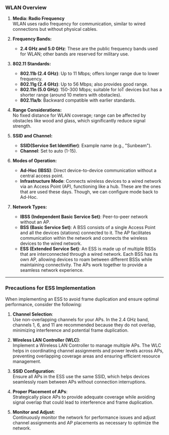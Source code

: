 ### WLAN Overview

1. **Media: Radio Frequency**  
    WLAN uses radio frequency for communication, similar to wired connections but without physical cables.
    
2. **Frequency Bands:**
    
    - **2.4 GHz and 5.0 GHz**: These are the public frequency bands used for WLAN; other bands are reserved for military use.
3. **802.11 Standards:**
    
    - **802.11b (2.4 GHz)**: Up to 11 Mbps; offers longer range due to lower frequency.
    - **802.11g (2.4 GHz)**: Up to 56 Mbps; also provides good range.
    - **802.11n (5.0 GHz)**: 150-300 Mbps; suitable for IoT devices but has a shorter range (around 10 meters with obstacles).
    - **802.11a/b**: Backward compatible with earlier standards.
4. **Range Considerations:**  
    No fixed distance for WLAN coverage; range can be affected by obstacles like wood and glass, which significantly reduce signal strength.
    
5. **SSID and Channel:**
    
    - **SSID(Service Set Identifier)**: Example name (e.g., "Sunbeam").
    - **Channel**: Set to auto (1-15).
6. **Modes of Operation:**
    
    - **Ad-Hoc (IBSS)**: Direct device-to-device communication without a central access point.
    - **Infrastructure Mode**: Connects wireless devices to a wired network via an Access Point (AP), functioning like a hub. These are the ones that are used these days.
      Though, we can configure mode back to Ad-Hoc.
7. **Network Types:**
    
    - **IBSS (Independent Basic Service Set)**: Peer-to-peer network without an AP.
    - **BSS (Basic Service Set)**: A BSS consists of a single Access Point and all the devices (stations) connected to it. The AP facilitates communication within the network and connects the wireless devices to the wired network.
    - **ESS (Extended Service Set)**: An ESS is made up of multiple BSSs that are interconnected through a wired network. Each BSS has its own AP, allowing devices to roam between different BSSs while maintaining connectivity. The APs work together to provide a seamless network experience.

---

### **Precautions for ESS Implementation**

When implementing an ESS to avoid frame duplication and ensure optimal performance, consider the following:

1. **Channel Selection**:  
    Use non-overlapping channels for your APs. In the 2.4 GHz band, channels 1, 6, and 11 are recommended because they do not overlap, minimizing interference and potential frame duplication.
    
2. **Wireless LAN Controller (WLC)**:  
    Implement a Wireless LAN Controller to manage multiple APs. The WLC helps in coordinating channel assignments and power levels across APs, preventing overlapping coverage areas and ensuring efficient resource management.
    
3. **SSID Configuration**:  
    Ensure all APs in the ESS use the same SSID, which helps devices seamlessly roam between APs without connection interruptions.
    
4. **Proper Placement of APs**:  
    Strategically place APs to provide adequate coverage while avoiding signal overlap that could lead to interference and frame duplication.
    
5. **Monitor and Adjust**:  
    Continuously monitor the network for performance issues and adjust channel assignments and AP placements as necessary to optimize the network.